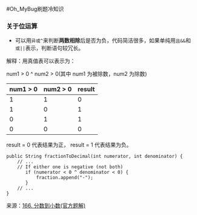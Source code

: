 #Oh_MyBug刷题冷知识

### 关于位运算

- 可以用`异或^`来判断**两数相除**后是否为负，代码简洁很多，如果单纯用`且&&`和`或||`表示，判断语句较冗长。

解释：用真值表可以表示为：

num1 > 0 ^ num2 > 0(其中 num1 为被除数，num2 为除数)

|num1 > 0|num2 > 0|result|
|---     |---     |---   |
|   1    |   1    |  0   | 
|   1    |   0    |  1   |
|   0    |   1    |  1   |
|   0    |   0    |  0   |

result = 0 代表结果为正， result = 1 代表结果为负。
```
public String fractionToDecimal(int numerator, int denominator) {
    // ...
    // If either one is negative (not both)
       if (numerator < 0 ^ denominator < 0) {
           fraction.append("-");
       }
    // ...
}
```
来源：[166. 分数到小数(官方题解)](https://leetcode-cn.com/problems/fraction-to-recurring-decimal/solution/fen-shu-dao-xiao-shu-by-leetcode/(https://leetcode-cn.com/problems/divide-two-integers/))